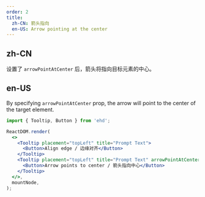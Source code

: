 ```yaml
---
order: 2
title:
  zh-CN: 箭头指向
  en-US: Arrow pointing at the center
---
```


## zh-CN

设置了 `arrowPointAtCenter` 后，箭头将指向目标元素的中心。

## en-US

By specifying `arrowPointAtCenter` prop, the arrow will point to the center of the target element.

```jsx
import { Tooltip, Button } from 'ehd';

ReactDOM.render(
  <>
    <Tooltip placement="topLeft" title="Prompt Text">
      <Button>Align edge / 边缘对齐</Button>
    </Tooltip>
    <Tooltip placement="topLeft" title="Prompt Text" arrowPointAtCenter>
      <Button>Arrow points to center / 箭头指向中心</Button>
    </Tooltip>
  </>,
  mountNode,
);
```
